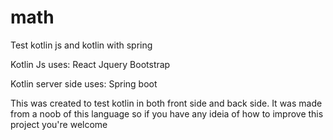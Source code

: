 # math
Test kotlin js and kotlin with spring

Kotlin Js uses:
React
Jquery
Bootstrap


Kotlin server side uses:
Spring boot


This was created to test kotlin in both front side and back side. It was made from a noob of this language so if you have any ideia of how to improve this project you're welcome
